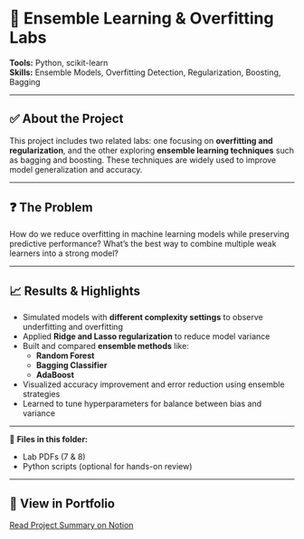 # 🌲 Ensemble Learning & Overfitting Labs

**Tools:** Python, scikit-learn  
**Skills:** Ensemble Models, Overfitting Detection, Regularization, Boosting, Bagging

---

## ✅ About the Project  
This project includes two related labs: one focusing on **overfitting and regularization**, and the other exploring **ensemble learning techniques** such as bagging and boosting. These techniques are widely used to improve model generalization and accuracy.

---

## ❓ The Problem  
How do we reduce overfitting in machine learning models while preserving predictive performance? What’s the best way to combine multiple weak learners into a strong model?

---

## 📈 Results & Highlights  
- Simulated models with **different complexity settings** to observe underfitting and overfitting  
- Applied **Ridge and Lasso regularization** to reduce model variance  
- Built and compared **ensemble methods** like:
  - **Random Forest**
  - **Bagging Classifier**
  - **AdaBoost**
- Visualized accuracy improvement and error reduction using ensemble strategies  
- Learned to tune hyperparameters for balance between bias and variance

---

📎 **Files in this folder:**  
- Lab PDFs (7 & 8)  
- Python scripts (optional for hands-on review)

---

## 🔗 View in Portfolio  
[Read Project Summary on Notion](https://www.notion.so/your-notion-link)
